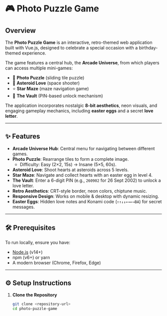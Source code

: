 # 🎮 Photo Puzzle Game

## Overview
The **Photo Puzzle Game** is an interactive, retro-themed web application built with Vue.js, designed to celebrate a special occasion with a birthday-themed experience.  

The game features a central hub, the **Arcade Universe**, from which players can access multiple mini-games:

- 🧩 **Photo Puzzle** (sliding tile puzzle)  
- 🚀 **Asteroid Love** (space shooter)  
- ⭐ **Star Maze** (maze navigation game)  
- 🔐 **The Vault** (PIN-based unlock mechanism)  

The application incorporates nostalgic **8-bit aesthetics**, neon visuals, and engaging gameplay mechanics, including **easter eggs** and a secret **love letter**.

---

## ✨ Features

- **Arcade Universe Hub**: Central menu for navigating between different games.  
- **Photo Puzzle**: Rearrange tiles to form a complete image.  
  - Difficulty: Easy (2×2, 15s) → Insane (5×5, 60s).  
- **Asteroid Love**: Shoot hearts at asteroids across 5 levels.  
- **Star Maze**: Navigate and collect hearts with an easter egg in level 4.  
- **The Vault**: Enter a 6-digit PIN (e.g., `260902` for 26 Sept 2002) to unlock a love letter.  
- **Retro Aesthetics**: CRT-style border, neon colors, chiptune music.  
- **Responsive Design**: Works on mobile & desktop with dynamic resizing.  
- **Easter Eggs**: Hidden love notes and Konami code (`↑↑↓↓←→←→BA`) for secret messages.  

---

## 🛠 Prerequisites

To run locally, ensure you have:

- [Node.js](https://nodejs.org) (v14+)  
- npm (v6+) or yarn  
- A modern browser (Chrome, Firefox, Edge)

---

## ⚙️ Setup Instructions

1. **Clone the Repository**
   ```bash
   git clone <repository-url>
   cd photo-puzzle-game
